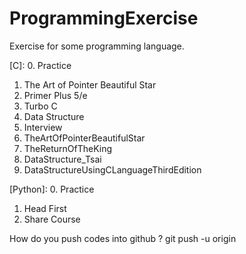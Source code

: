 # ProgrammingExercise
Exercise for some programming language.

[C]:
0. Practice
1. The Art of Pointer Beautiful Star
2. Primer Plus 5/e
3. Turbo C
4. Data Structure
5. Interview
6. TheArtOfPointerBeautifulStar
7. TheReturnOfTheKing
8. DataStructure_Tsai  
9. DataStructureUsingCLanguageThirdEdition

[Python]:
0. Practice
1. Head First
2. Share Course

How do you push codes into github ?
git push -u origin
